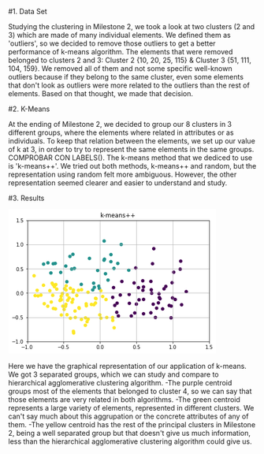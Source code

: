 
#1. Data Set

Studying the clustering in Milestone 2, we took a look at two clusters (2 and 3) which are made of many individual elements. We defined them as 'outliers', so we decided to remove those outliers to get a better performance of k-means algorithm.
The elements that were removed belonged to clusters 2 and 3: Cluster 2 {10, 20, 25, 115} & Cluster 3 {51, 111, 104, 159}. We removed all of them and not some specific well-known outliers because if they belong to the same cluster, even some elements that don't look as outliers were more related to the outliers than the rest of elements. Based on that thought, we made that decision.

#2. K-Means

At the ending of Milestone 2, we decided to group our 8 clusters in 3 different groups, where the elements where related in attributes or as individuals. To keep that relation between the elements, we set up our value of k at 3, in order to try to represent the same elements in the same groups. COMPROBAR CON LABELS().
The k-means method that we dediced to use is 'k-means++'. We tried out both methods, k-means++ and random, but the representation using random felt more ambiguous. However, the other representation seemed clearer and easier to understand and study.

#3. Results

![K-Means++](https://github.com/CarlosCordoba96/Machine-Learning-techniques/blob/master/Milestone3/k-means%2B%2B.png)

Here we have the graphical representation of our application of k-means. We got 3 separated groups, which we can study and compare to hierarchical agglomerative clustering algorithm.
-The purple centroid groups most of the elements that belonged to cluster 4, so we can say that those elements are very related in both algorithms.
-The green centroid represents a large variety of elements, represented in different clusters. We can't say much about this aggrupation or the concrete attributes of any of them.
-The yellow centroid has the rest of the principal clusters in Milestone 2, being a well separated group but that doesn't give us much information, less than the hierarchical agglomerative clustering algorithm could give us.
